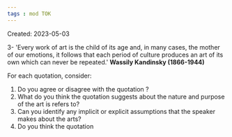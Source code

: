 ```yaml
---
tags : mod TOK
---
```

Created: 2023-05-03 

3- 'Every work of art is the child of its age and, in many cases, the mother of our emotions, it follows that each period of culture produces an art of its own which can never be repeated.' **Wassily Kandinsky (1866-1944)**

For each quotation, consider:
1. Do you agree or disagree with the quotation ? 
2. What do you think the quotation suggests about the nature and purpose of the art is refers to?
3. Can you identify any implicit or explicit assumptions that the speaker makes about the arts?
4. Do you think the quotation